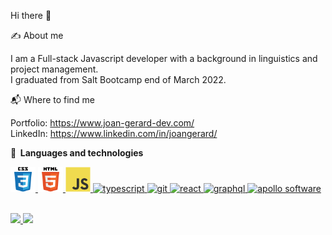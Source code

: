 Hi there 👋

✍️ About me

I am a Full-stack Javascript developer with a background in linguistics and project management.<br> 
I graduated from Salt Bootcamp end of March 2022.<br>

📬 Where to find me

Portfolio: https://www.joan-gerard-dev.com/<br>
LinkedIn: https://www.linkedin.com/in/joangerard/

<b>:brain: &nbsp;Languages and technologies</b></summary><br/>
<p align="left"> 
  <a href="https://www.w3schools.com/css/" target="_blank">  
     <img src="https://raw.githubusercontent.com/devicons/devicon/master/icons/css3/css3-original-wordmark.svg" alt="css3" width="40" height="40"/>
  </a> 
  <a href="https://www.w3.org/html/" target="_blank"> 
    <img src="https://raw.githubusercontent.com/devicons/devicon/master/icons/html5/html5-original-wordmark.svg" alt="html5" width="40" height="40"/> 
  </a> 
  <a href="https://developer.mozilla.org/en-US/docs/Web/JavaScript" target="_blank"> 
    <img src="https://raw.githubusercontent.com/devicons/devicon/master/icons/javascript/javascript-original.svg" alt="javascript" width="40" height="40"/> 
  </a> 
  <a>
    <a href="https://git-scm.com/" target="_blank"> 
    <img src="https://img.icons8.com/color/48/000000/typescript.png" alt="typescript" width="40" height="40"/>
  </a>
  <a href="https://git-scm.com/" target="_blank"> 
    <img src="https://www.vectorlogo.zone/logos/git-scm/git-scm-icon.svg" alt="git" width="40" height="40"/> 
  </a>
    <a href="https://git-scm.com/" target="_blank"> 
    <img src="https://user-images.githubusercontent.com/74309059/158705533-b174261d-5782-41ac-b8c8-ce7fb5da579c.png" alt="react"              width="40" height="40"/> 
    </a>
  </a>
  <a target="_blank" href="">
    <img src="https://img.icons8.com/color/48/000000/graphql.png" alt="graphql" width="40" height="40"/>
  </a>
  <a target="_blank" href="https://icons8.com/icon/ktSS1TBte4xa/apollo">
    <img src="https://img.icons8.com/color/48/000000/apollo.png" alt="apollo software" width="40" height="40"/>
  </a>

</p><br>


<div>
  <a href="https://github.com/joan-gerard">
    <img height="160em" src="https://github-readme-stats.vercel.app/api?username=joan-gerard&show_icons=true&theme=default&include_all_commits=true&count_private=true"/>
    <img height="160em" src="https://github-readme-stats.vercel.app/api/top-langs/?username=joan-gerard&layout=compact&langs_count=16&theme=default"/>
  </a>
</div>
